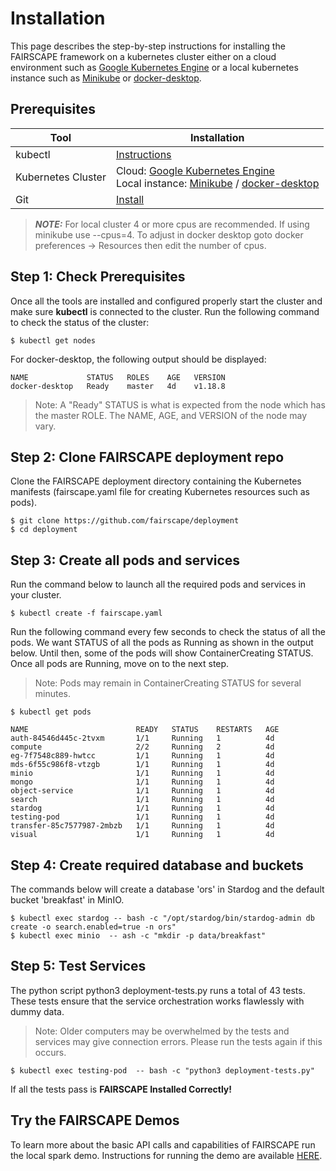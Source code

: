 # Installation

This page describes the step-by-step instructions for installing the FAIRSCAPE framework on a kubernetes cluster either on a cloud environment such as <a href="https://cloud.google.com/kubernetes-engine">Google Kubernetes Engine</a> or a local kubernetes instance such as <a href="https://minikube.sigs.k8s.io/docs/start/">Minikube</a> or <a href="https://www.docker.com/products/docker-desktop">docker-desktop</a>.


## Prerequisites

Tool | Installation
--------- | -------
kubectl | [Instructions](https://kubernetes.io/docs/tasks/tools/install-kubectl/)
Kubernetes Cluster | Cloud: <a href="https://cloud.google.com/kubernetes-engine">Google Kubernetes Engine</a> <br> Local instance: <a href="https://minikube.sigs.k8s.io/docs/start/">Minikube</a> / <a href="https://www.docker.com/products/docker-desktop">docker-desktop</a>
Git | [Install](https://git-scm.com/book/en/v2/Getting-Started-Installing-Git)

> **_NOTE:_**  For local cluster 4 or more cpus are recommended. If using minikube use --cpus=4. To adjust in docker desktop goto docker preferences -> Resources then edit the number of cpus.

## Step 1: Check Prerequisites

Once all the tools are installed and configured properly start the cluster and make sure **kubectl** is connected to the cluster.
Run the following command to check the status of the cluster:

```shell
$ kubectl get nodes
```

For docker-desktop, the following output should be displayed:
```shell
NAME             STATUS   ROLES    AGE   VERSION
docker-desktop   Ready    master   4d    v1.18.8
```
>Note: A "Ready" STATUS is what is expected from the node which has the master ROLE. The NAME, AGE, and VERSION of the node may vary.

## Step 2: Clone FAIRSCAPE deployment repo

Clone the FAIRSCAPE deployment directory containing the Kubernetes manifests (fairscape.yaml file for creating Kubernetes resources such as pods).


```shell
$ git clone https://github.com/fairscape/deployment
$ cd deployment
```

## Step 3: Create all pods and services

Run the command below to launch all the required pods and services in your cluster.

```shell
$ kubectl create -f fairscape.yaml
```

Run the following command every few seconds to check the status of all the pods. We want STATUS of all the pods as Running as shown in the output below. Until then, some of the pods will show ContainerCreating STATUS. Once all pods are Running, move on to the next step.

> Note: Pods may remain in ContainerCreating STATUS for several minutes.

```shell
$ kubectl get pods

NAME                        READY   STATUS    RESTARTS   AGE
auth-84546d445c-2tvxm       1/1     Running   1          4d
compute                     2/2     Running   2          4d
eg-7f7548c889-hwtcc         1/1     Running   1          4d
mds-6f55c986f8-vtzgb        1/1     Running   1          4d
minio                       1/1     Running   1          4d
mongo                       1/1     Running   1          4d
object-service              1/1     Running   1          4d
search                      1/1     Running   1          4d
stardog                     1/1     Running   1          4d
testing-pod                 1/1     Running   1          4d
transfer-85c7577987-2mbzb   1/1     Running   1          4d
visual                      1/1     Running   1          4d
```


## Step 4: Create required database and buckets

The commands below will create a database 'ors' in Stardog  and the default bucket 'breakfast' in MinIO.

```shell
$ kubectl exec stardog -- bash -c "/opt/stardog/bin/stardog-admin db create -o search.enabled=true -n ors"
$ kubectl exec minio  -- ash -c "mkdir -p data/breakfast"
```

## Step 5: Test Services

The python script python3 deployment-tests.py runs a total of 43 tests. These tests ensure that the service orchestration works flawlessly with dummy data.

> Note: Older computers may be overwhelmed by the tests and services may give connection errors. Please run the tests again if this occurs.

```shell
$ kubectl exec testing-pod  -- bash -c "python3 deployment-tests.py"
```
If all the tests pass is
**FAIRSCAPE Installed Correctly!**

## Try the FAIRSCAPE Demos

To learn more about the basic API calls and capabilities of FAIRSCAPE run the local spark demo. Instructions for running the demo are available [HERE](https://fairscape.github.io/demo/spark-demo.html).
